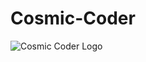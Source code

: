 # Cosmic-Coder

![Cosmic Coder Logo](https://github.com/georgewpark/Cosmic-Coder/tree/master/assets/images/logo.png "Cosmic Coder Logo")
